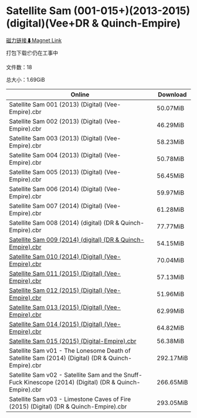 # Satellite Sam (001-015+)(2013-2015)(digital)(Vee+DR & Quinch-Empire)

[磁力链接⬇Magnet Link](magnet:?xt=urn:btih:780aa5312a918bd2cd9e1b6ca0a9b364cdea1cc8&dn=Satellite%20Sam%20%28001-015%2B%29%282013-2015%29%28digital%29%28Vee%2BDR%20%26%20Quinch-Empire%29)

打包下载📦仍在工事中

文件数：18

总大小：1.69GiB

Online | Download
--- | ---
Satellite Sam 001 (2013) (Digital) (Vee-Empire).cbr | 50.07MiB
Satellite Sam 002 (2013) (Digital) (Vee-Empire).cbr | 46.29MiB
Satellite Sam 003 (2013) (Digital) (Vee-Empire).cbr | 58.23MiB
Satellite Sam 004 (2013) (Digital) (Vee-Empire).cbr | 50.78MiB
Satellite Sam 005 (2013) (Digital) (Vee-Empire).cbr | 56.45MiB
Satellite Sam 006 (2014) (Digital) (Vee-Empire).cbr | 59.97MiB
Satellite Sam 007 (2014) (Digital) (Vee-Empire).cbr | 61.28MiB
Satellite Sam 008 (2014) (digital) (DR & Quinch-Empire).cbr | 77.77MiB
[Satellite Sam 009 (2014) (digital) (DR & Quinch-Empire).cbr](https://github.com/alicewish/markdown/blob/master/comic/Satellite-Sam-009-2014-digital-DR-Quinch-Empire-cbr.md) | 54.15MiB
[Satellite Sam 010 (2014) (Digital) (Vee-Empire).cbr](https://github.com/alicewish/markdown/blob/master/comic/Satellite-Sam-010-2014-Digital-Vee-Empire-cbr.md) | 70.04MiB
[Satellite Sam 011 (2015) (Digital) (Vee-Empire).cbr](https://github.com/alicewish/markdown/blob/master/comic/Satellite-Sam-011-2015-Digital-Vee-Empire-cbr.md) | 57.13MiB
[Satellite Sam 012 (2015) (Digital) (Vee-Empire).cbr](https://github.com/alicewish/markdown/blob/master/comic/Satellite-Sam-012-2015-Digital-Vee-Empire-cbr.md) | 51.96MiB
[Satellite Sam 013 (2015) (Digital) (Vee-Empire).cbr](https://github.com/alicewish/markdown/blob/master/comic/Satellite-Sam-013-2015-Digital-Vee-Empire-cbr.md) | 62.99MiB
[Satellite Sam 014 (2015) (Digital) (Vee-Empire).cbr](https://github.com/alicewish/markdown/blob/master/comic/Satellite-Sam-014-2015-Digital-Vee-Empire-cbr.md) | 64.82MiB
[Satellite Sam 015 (2015) (Digital-Empire).cbr](https://github.com/alicewish/markdown/blob/master/comic/Satellite-Sam-015-2015-Digital-Empire-cbr.md) | 56.38MiB
Satellite Sam v01 - The Lonesome Death of Satellite Sam (2014) (Digital) (DR & Quinch-Empire).cbr | 292.17MiB
Satellite Sam v02 - Satellite Sam and the Snuff-Fuck Kinescope (2014) (Digital) (DR & Quinch-Empire).cbr | 266.65MiB
Satellite Sam v03 - Limestone Caves of Fire (2015) (Digital) (DR & Quinch-Empire).cbr | 293.05MiB
